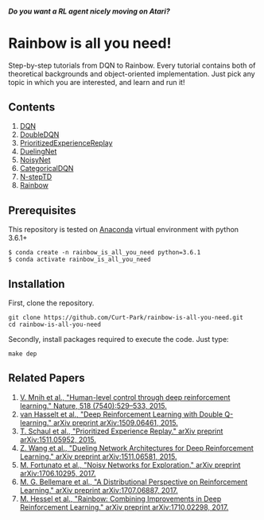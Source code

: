 ##### Do you want a RL agent nicely moving on Atari?


# Rainbow is all you need!

Step-by-step tutorials from DQN to Rainbow.
Every tutorial contains both of theoretical backgrounds and object-oriented implementation. Just pick any topic in which you are interested, and learn and run it!

## Contents

01. [DQN](https://nbviewer.jupyter.org/github/Curt-Park/2nd_dlcat_rainbow/blob/master/01.dqn.ipynb)
02. [DoubleDQN](https://nbviewer.jupyter.org/github/Curt-Park/2nd_dlcat_rainbow/blob/master/02.double_q.ipynb)
03. [PrioritizedExperienceReplay](https://nbviewer.jupyter.org/github/Curt-Park/2nd_dlcat_rainbow/blob/master/03.per.ipynb)
04. [DuelingNet](https://nbviewer.jupyter.org/github/Curt-Park/2nd_dlcat_rainbow/blob/master/04.dueling.ipynb)
05. [NoisyNet](https://nbviewer.jupyter.org/github/Curt-Park/2nd_dlcat_rainbow/blob/master/05.noisy_net.ipynb)
06. [CategoricalDQN](https://nbviewer.jupyter.org/github/Curt-Park/2nd_dlcat_rainbow/blob/master/06.categorical_dqn.ipynb)
07. [N-stepTD](https://nbviewer.jupyter.org/github/Curt-Park/2nd_dlcat_rainbow/blob/master/07.n_step_td.ipynb)
08. [Rainbow](https://nbviewer.jupyter.org/github/Curt-Park/2nd_dlcat_rainbow/blob/master/08.rainbow.ipynb)

## Prerequisites
This repository is tested on [Anaconda](https://www.anaconda.com/distribution/) virtual environment with python 3.6.1+
```
$ conda create -n rainbow_is_all_you_need python=3.6.1
$ conda activate rainbow_is_all_you_need
```

## Installation
First, clone the repository.
```
git clone https://github.com/Curt-Park/rainbow-is-all-you-need.git
cd rainbow-is-all-you-need
```

Secondly, install packages required to execute the code. Just type:
```
make dep
```

## Related Papers

01. [V. Mnih et al., "Human-level control through deep reinforcement learning." Nature, 518
(7540):529–533, 2015.](https://storage.googleapis.com/deepmind-media/dqn/DQNNaturePaper.pdf)
02. [van Hasselt et al., "Deep Reinforcement Learning with Double Q-learning." arXiv preprint arXiv:1509.06461, 2015.](https://arxiv.org/pdf/1509.06461.pdf)
03. [T. Schaul et al., "Prioritized Experience Replay." arXiv preprint arXiv:1511.05952, 2015.](https://arxiv.org/pdf/1511.05952.pdf)
04. [Z. Wang et al., "Dueling Network Architectures for Deep Reinforcement Learning." arXiv preprint arXiv:1511.06581, 2015.](https://arxiv.org/pdf/1511.06581.pdf)
05. [M. Fortunato et al., "Noisy Networks for Exploration." arXiv preprint arXiv:1706.10295, 2017.](https://arxiv.org/pdf/1706.10295.pdf)
06. [M. G. Bellemare et al., "A Distributional Perspective on Reinforcement Learning." arXiv preprint arXiv:1707.06887, 2017.](https://arxiv.org/pdf/1707.06887.pdf)
07. [M. Hessel et al., "Rainbow: Combining Improvements in Deep Reinforcement Learning." arXiv preprint arXiv:1710.02298, 2017.](https://arxiv.org/pdf/1710.02298.pdf)
